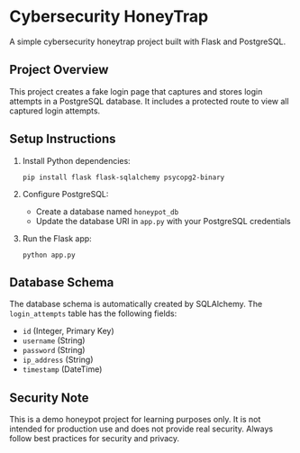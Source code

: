 # Cybersecurity HoneyTrap

A simple cybersecurity honeytrap project built with Flask and PostgreSQL.

## Project Overview

This project creates a fake login page that captures and stores login attempts in a PostgreSQL database. It includes a protected route to view all captured login attempts.

## Setup Instructions

1. Install Python dependencies:
   ```
   pip install flask flask-sqlalchemy psycopg2-binary
   ```

2. Configure PostgreSQL:
   - Create a database named `honeypot_db`
   - Update the database URI in `app.py` with your PostgreSQL credentials

3. Run the Flask app:
   ```
   python app.py
   ```

## Database Schema

The database schema is automatically created by SQLAlchemy. The `login_attempts` table has the following fields:
- `id` (Integer, Primary Key)
- `username` (String)
- `password` (String)
- `ip_address` (String)
- `timestamp` (DateTime)

## Security Note

This is a demo honeypot project for learning purposes only. It is not intended for production use and does not provide real security. Always follow best practices for security and privacy.
